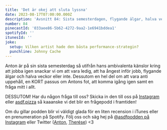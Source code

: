 ```yaml
---
title: 'Det är okej att sluta lyssna'
date: 2023-08-17T07:00:00.000Z
description: 'Avsnitt 84: Sista semesterdagen, flygande älgar, halva veckor, anti uppehåll och mycket annat.'
number: 84
pinecastId: '033aee86-5b62-4272-9aa2-1e6941bddea1'
spotifyId: ''
itunesId: ''
joke:
  setup: Vilken artist hade den bästa performance-strategin?
  punchline: Johnny Cache
---
```


Anton är på sin sista semesterdag så utifrån hans ambivalenta känslor kring att jobba igen snackar vi om att vara ledig, att ha ångest inför jobb, flygande älgar och halva veckor eller inte.
Dessutom en hel del om att vara anti uppehåll, en KORT passus om Antons fot, att komma igång igen samt en fråga mitt i allt.

DESSUTOM! Har du någon fråga till oss? Skicka in den till oss på [Instagram](https://www.instagram.com/asdfpodden/) eller [asdf.pizza](https://asdf.pizza) så kaaanske vi det blir en frågepodd i framtiden!

Om du gillar podden blir vi väldigt glada för en liten recension i iTunes eller en prenumeration på Spotify. Följ oss och säg hej på [@asdfpodden på Instagram](https://www.instagram.com/asdfpodden/) eller Twitter ([Anton](https://twitter.com/Awnton), [Therése](https://twitter.com/tkomstadius)) &lt;3
